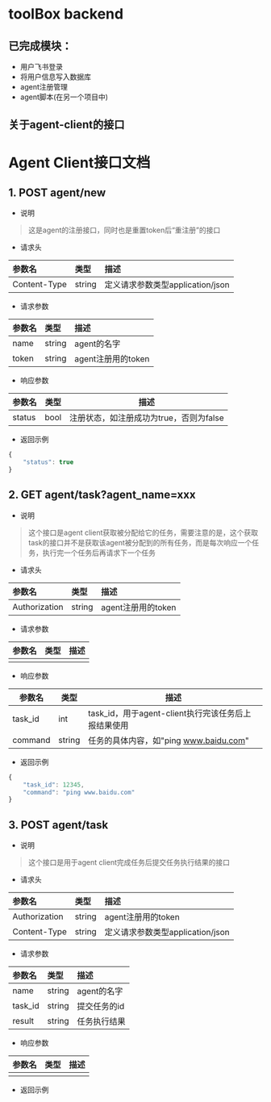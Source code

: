 # toolBox backend

## 已完成模块：
- 用户飞书登录
- 将用户信息写入数据库
- agent注册管理
- agent脚本(在另一个项目中)

## 关于agent-client的接口
# Agent Client接口文档



## 1. POST	agent/new

- 说明

> 这是agent的注册接口，同时也是重置token后“重注册”的接口

- 请求头

| 参数名       | 类型   | 描述                             |
| :----------- | :----- | :------------------------------- |
| Content-Type | string | 定义请求参数类型application/json |

- 请求参数

| 参数名 | 类型   | 描述               |
| :----- | :----- | :----------------- |
| name   | string | agent的名字        |
| token  | string | agent注册用的token |

- 响应参数

| 参数名 | 类型 | 描述                                    |
| ------ | ---- | --------------------------------------- |
| status | bool | 注册状态，如注册成功为true，否则为false |

- 返回示例

```javascript
{
    "status": true
}
```





## 2. GET agent/task?agent_name=xxx

- 说明

> 这个接口是agent client获取被分配给它的任务，需要注意的是，这个获取task的接口并不是获取该agent被分配到的所有任务，而是每次响应一个任务，执行完一个任务后再请求下一个任务

- 请求头

| 参数名        | 类型   | 描述               |
| :------------ | :----- | :----------------- |
| Authorization | string | agent注册用的token |

- 请求参数

| 参数名 | 类型 | 描述 |
| :----- | :--- | :--- |
|        |      |      |

- 响应参数

| 参数名  | 类型   | 描述                                                |
| ------- | ------ | --------------------------------------------------- |
| task_id | int    | task_id，用于agent-client执行完该任务后上报结果使用 |
| command | string | 任务的具体内容，如"ping www.baidu.com"              |

- 返回示例

```javascript
{
    "task_id": 12345,
    "command": "ping www.baidu.com"
}
```



## 3. POST agent/task

- 说明

> 这个接口是用于agent client完成任务后提交任务执行结果的接口

- 请求头

| 参数名        | 类型   | 描述                             |
| :------------ | :----- | :------------------------------- |
| Authorization | string | agent注册用的token               |
| Content-Type  | string | 定义请求参数类型application/json |

- 请求参数

| 参数名  | 类型   | 描述         |
| :------ | :----- | :----------- |
| name    | string | agent的名字  |
| task_id | string | 提交任务的id |
| result  | string | 任务执行结果 |

- 响应参数

| 参数名 | 类型 | 描述 |
| ------ | ---- | ---- |
|        |      |      |

- 返回示例

```javascript

```

